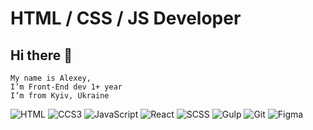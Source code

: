 # HTML / CSS / JS Developer

## Hi there 👋




    My name is Alexey, 
    I’m Front-End dev 1+ year
    I’m from Kyiv, Ukraine


![HTML](https://img.shields.io/badge/-HTML-090909?style=for-the-badge&logo=HTML5) ![CCS3](https://img.shields.io/badge/-CSS3-090909?style=for-the-badge&logo=CSS3&logoColor=2e87ee) ![JavaScript](https://img.shields.io/badge/-JavaScript-090909?style=for-the-badge&logo=JavaScript) ![React](https://img.shields.io/badge/-react-090909?style=for-the-badge&logo=react) ![SCSS](https://img.shields.io/badge/-SCSS-090909?style=for-the-badge&logo=SASS) ![Gulp](https://img.shields.io/badge/-GULP-090909?style=for-the-badge&logo=GULP)  ![Git](https://img.shields.io/badge/-Git-090909?style=for-the-badge&logo=Git) ![Figma](https://img.shields.io/badge/-Figma-090909?style=for-the-badge&logo=Figma)


